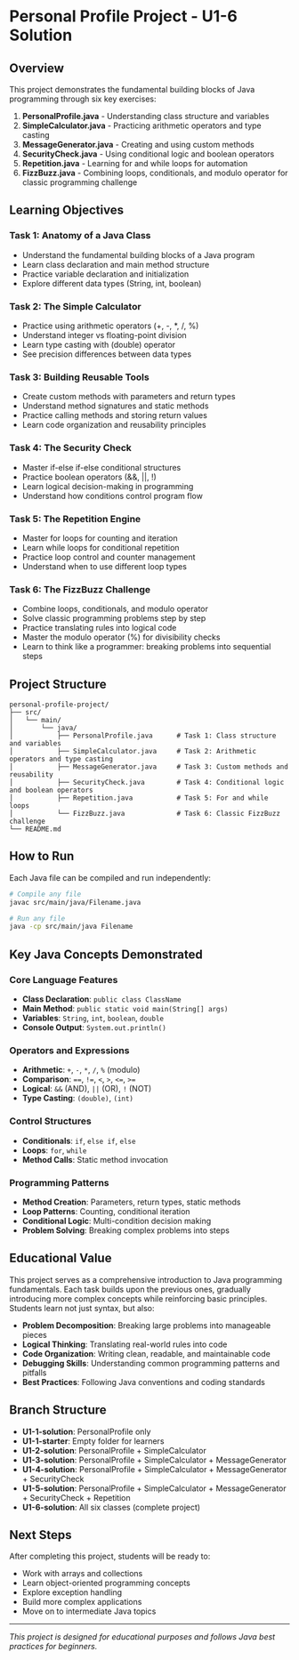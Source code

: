 # Personal Profile Project - U1-6 Solution

## Overview
This project demonstrates the fundamental building blocks of Java programming through six key exercises:
1. **PersonalProfile.java** - Understanding class structure and variables
2. **SimpleCalculator.java** - Practicing arithmetic operators and type casting
3. **MessageGenerator.java** - Creating and using custom methods
4. **SecurityCheck.java** - Using conditional logic and boolean operators
5. **Repetition.java** - Learning for and while loops for automation
6. **FizzBuzz.java** - Combining loops, conditionals, and modulo operator for classic programming challenge

## Learning Objectives

### Task 1: Anatomy of a Java Class
- Understand the fundamental building blocks of a Java program
- Learn class declaration and main method structure
- Practice variable declaration and initialization
- Explore different data types (String, int, boolean)

### Task 2: The Simple Calculator
- Practice using arithmetic operators (+, -, *, /, %)
- Understand integer vs floating-point division
- Learn type casting with (double) operator
- See precision differences between data types

### Task 3: Building Reusable Tools
- Create custom methods with parameters and return types
- Understand method signatures and static methods
- Practice calling methods and storing return values
- Learn code organization and reusability principles

### Task 4: The Security Check
- Master if-else if-else conditional structures
- Practice boolean operators (&&, ||, !)
- Learn logical decision-making in programming
- Understand how conditions control program flow

### Task 5: The Repetition Engine
- Master for loops for counting and iteration
- Learn while loops for conditional repetition
- Practice loop control and counter management
- Understand when to use different loop types

### Task 6: The FizzBuzz Challenge
- Combine loops, conditionals, and modulo operator
- Solve classic programming problems step by step
- Practice translating rules into logical code
- Master the modulo operator (%) for divisibility checks
- Learn to think like a programmer: breaking problems into sequential steps

## Project Structure
```
personal-profile-project/
├── src/
│   └── main/
│       └── java/
│           ├── PersonalProfile.java      # Task 1: Class structure and variables
│           ├── SimpleCalculator.java     # Task 2: Arithmetic operators and type casting
│           ├── MessageGenerator.java     # Task 3: Custom methods and reusability
│           ├── SecurityCheck.java        # Task 4: Conditional logic and boolean operators
│           ├── Repetition.java           # Task 5: For and while loops
│           └── FizzBuzz.java             # Task 6: Classic FizzBuzz challenge
└── README.md
```

## How to Run
Each Java file can be compiled and run independently:

```bash
# Compile any file
javac src/main/java/Filename.java

# Run any file
java -cp src/main/java Filename
```

## Key Java Concepts Demonstrated

### Core Language Features
- **Class Declaration**: `public class ClassName`
- **Main Method**: `public static void main(String[] args)`
- **Variables**: `String`, `int`, `boolean`, `double`
- **Console Output**: `System.out.println()`

### Operators and Expressions
- **Arithmetic**: `+`, `-`, `*`, `/`, `%` (modulo)
- **Comparison**: `==`, `!=`, `<`, `>`, `<=`, `>=`
- **Logical**: `&&` (AND), `||` (OR), `!` (NOT)
- **Type Casting**: `(double)`, `(int)`

### Control Structures
- **Conditionals**: `if`, `else if`, `else`
- **Loops**: `for`, `while`
- **Method Calls**: Static method invocation

### Programming Patterns
- **Method Creation**: Parameters, return types, static methods
- **Loop Patterns**: Counting, conditional iteration
- **Conditional Logic**: Multi-condition decision making
- **Problem Solving**: Breaking complex problems into steps

## Educational Value

This project serves as a comprehensive introduction to Java programming fundamentals. Each task builds upon the previous ones, gradually introducing more complex concepts while reinforcing basic principles. Students learn not just syntax, but also:

- **Problem Decomposition**: Breaking large problems into manageable pieces
- **Logical Thinking**: Translating real-world rules into code
- **Code Organization**: Writing clean, readable, and maintainable code
- **Debugging Skills**: Understanding common programming patterns and pitfalls
- **Best Practices**: Following Java conventions and coding standards

## Branch Structure
- **U1-1-solution**: PersonalProfile only
- **U1-1-starter**: Empty folder for learners
- **U1-2-solution**: PersonalProfile + SimpleCalculator
- **U1-3-solution**: PersonalProfile + SimpleCalculator + MessageGenerator
- **U1-4-solution**: PersonalProfile + SimpleCalculator + MessageGenerator + SecurityCheck
- **U1-5-solution**: PersonalProfile + SimpleCalculator + MessageGenerator + SecurityCheck + Repetition
- **U1-6-solution**: All six classes (complete project)

## Next Steps
After completing this project, students will be ready to:
- Work with arrays and collections
- Learn object-oriented programming concepts
- Explore exception handling
- Build more complex applications
- Move on to intermediate Java topics

---

*This project is designed for educational purposes and follows Java best practices for beginners.*
